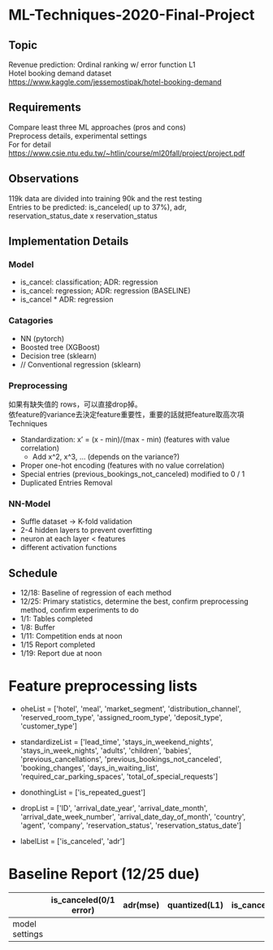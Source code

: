 # ML-Techniques-2020-Final-Project
## Topic
Revenue prediction: Ordinal ranking w/ error function L1  
Hotel booking demand dataset  
https://www.kaggle.com/jessemostipak/hotel-booking-demand

## Requirements
Compare least three ML approaches (pros and cons)  
Preprocess details, experimental settings  
For for detail
https://www.csie.ntu.edu.tw/~htlin/course/ml20fall/project/project.pdf

## Observations
119k data are divided into training 90k and the rest testing  
Entries to be predicted: is_canceled( up to 37%), adr, reservation_status_date x reservation_status  

## Implementation Details
### Model
- is_cancel: classification; ADR: regression  
- is_cancel: regression; ADR: regression (BASELINE)
- is_cancel * ADR: regression  

### Catagories
- NN (pytorch)  
- Boosted tree (XGBoost)  
- Decision tree (sklearn)  
- // Conventional regression (sklearn)  

### Preprocessing
如果有缺失值的 rows，可以直接drop掉。  
依feature的variance去決定feature重要性，重要的話就把feature取高次項  
Techniques  
- Standardization: x’ = (x - min)/(max - min) (features with value correlation)
    - Add x^2, x^3, … (depends on the variance?)
- Proper one-hot encoding (features with no value correlation)
- Special entries (previous_bookings_not_canceled) modified to 0 / 1
- Duplicated Entries Removal

### NN-Model
- Suffle dataset -> K-fold validation  
- 2-4 hidden layers to prevent overfitting  
- neuron at each layer < features  
- different activation functions  

## Schedule
- 12/18: Baseline of regression of each method  
- 12/25: Primary statistics, determine the best, confirm preprocessing method, confirm experiments to do  
- 1/1: Tables completed  
- 1/8: Buffer  
- 1/11: Competition ends at noon  
- 1/15 Report completed  
- 1/19: Report due at noon   

# Feature preprocessing lists

- oheList = ['hotel',  'meal', 'market_segment', 'distribution_channel', 'reserved_room_type', 'assigned_room_type', 'deposit_type', 'customer_type']  

- standardizeList = ['lead_time', 'stays_in_weekend_nights', 'stays_in_week_nights', 'adults', 'children', 'babies', 'previous_cancellations', 'previous_bookings_not_canceled', 'booking_changes', 'days_in_waiting_list', 'required_car_parking_spaces', 'total_of_special_requests']  

- donothingList = ['is_repeated_guest']  

- dropList = ['ID', 'arrival_date_year', 'arrival_date_month', 'arrival_date_week_number', 'arrival_date_day_of_month', 'country', 'agent', 'company', 'reservation_status', 'reservation_status_date']

- labelList = ['is_canceled', 'adr']  

# Baseline Report (12/25 due)
|                | is_canceled(0/1 error) | adr(mse) | quantized(L1) | is_canceled*adr(mse) | quantized(L1) |
|----------------|------------------------|----------|---------------|----------------------|---------------|
| model settings |                        |          |               |                      |               |

